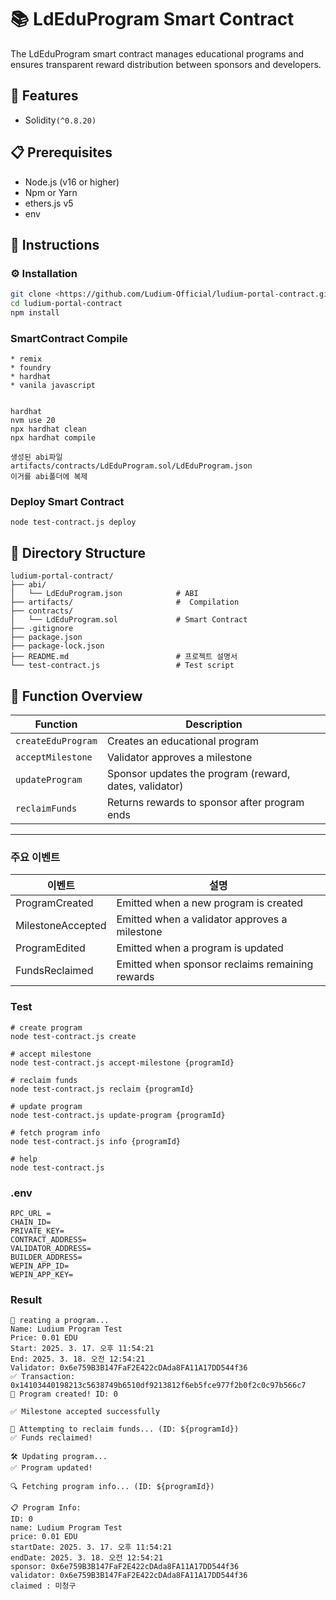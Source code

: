 # 📚 LdEduProgram Smart Contract

The LdEduProgram smart contract manages educational programs and ensures transparent reward distribution between sponsors and developers.

## 🚀 Features

- Solidity`(^0.8.20)`

## 📋 Prerequisites

- Node.js (v16 or higher)
- Npm or Yarn
- ethers.js v5
- env


## 📖 Instructions

### ⚙️ Installation

```bash
git clone <https://github.com/Ludium-Official/ludium-portal-contract.git>
cd ludium-portal-contract
npm install
```

### **SmartContract Compile**
```
* remix
* foundry
* hardhat
* vanila javascript


hardhat
nvm use 20 
npx hardhat clean
npx hardhat compile

생성된 abi파일
artifacts/contracts/LdEduProgram.sol/LdEduProgram.json
이거를 abi폴더에 복제 
```

### **Deploy Smart Contract**
```
node test-contract.js deploy
```

## 📂 Directory Structure

```
ludium-portal-contract/
├── abi/
│   └── LdEduProgram.json            # ABI 
├── artifacts/                       #  Compilation 
├── contracts/
│   └── LdEduProgram.sol             # Smart Contract 
├── .gitignore
├── package.json
├── package-lock.json
├── README.md                        # 프로젝트 설명서
└── test-contract.js                 # Test script
```

## 📌 Function Overview
| Function | Description |
|------|------|
| `createEduProgram` | Creates an educational program |
| `acceptMilestone` | Validator approves a milestone |
| `updateProgram` | Sponsor updates the program (reward, dates, validator) |
| `reclaimFunds` | Returns rewards to sponsor after program ends |

---



### 주요 이벤트
| 이벤트 | 설명 |
|------|------|
| ProgramCreated |   Emitted when a new program is created
|MilestoneAccepted |   Emitted when a validator approves a milestone
|ProgramEdited |   Emitted when a program is updated 
|FundsReclaimed |   Emitted when sponsor reclaims remaining rewards


### Test
```
# create program
node test-contract.js create

# accept milestone 
node test-contract.js accept-milestone {programId}

# reclaim funds
node test-contract.js reclaim {programId}

# update program
node test-contract.js update-program {programId}

# fetch program info 
node test-contract.js info {programId}

# help
node test-contract.js
```

### .env
```
RPC_URL = 
CHAIN_ID= 
PRIVATE_KEY=
CONTRACT_ADDRESS=
VALIDATOR_ADDRESS=
BUILDER_ADDRESS=
WEPIN_APP_ID=
WEPIN_APP_KEY=
```


### Result 
``` 
📝 reating a program...
Name: Ludium Program Test
Price: 0.01 EDU
Start: 2025. 3. 17. 오후 11:54:21
End: 2025. 3. 18. 오전 12:54:21
Validator: 0x6e759B3B147FaF2E422cDAda8FA11A17DD544f36
✅ Transaction: 0x14103440198213c5638749b6510df9213812f6eb5fce977f2b0f2c0c97b566c7
🎉 Program created! ID: 0
```
```
✅ Milestone accepted successfully
```
```
💸 Attempting to reclaim funds... (ID: ${programId})
✅ Funds reclaimed!
```
```
🛠️ Updating program...
✅ Program updated!
```
```
🔍 Fetching program info... (ID: ${programId})

📋 Program Info:
ID: 0
name: Ludium Program Test
price: 0.01 EDU
startDate: 2025. 3. 17. 오후 11:54:21
endDate: 2025. 3. 18. 오전 12:54:21
sponsor: 0x6e759B3B147FaF2E422cDAda8FA11A17DD544f36
validator: 0x6e759B3B147FaF2E422cDAda8FA11A17DD544f36
claimed : 미청구

```